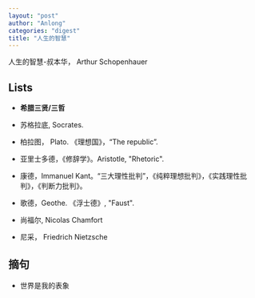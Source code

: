 ```yaml
---
layout: "post"
author: "Anlong"
categories: "digest"
title: "人生的智慧"
---
```


人生的智慧-叔本华， Arthur Schopenhauer

## Lists
- **希腊三贤/三哲**
- 苏格拉底, Socrates.
- 柏拉图， Plato. 《理想国》，“The republic”. 
- 亚里士多德，《修辞学》。Aristotle, "Rhetoric".

- 康德，Immanuel Kant。“三大理性批判”，《纯粹理想批判》，《实践理性批判》，《判断力批判》。
- 歌德，Geothe. 《浮士德》, "Faust".
- 尚福尔, Nicolas Chamfort
- 尼采， Friedrich Nietzsche

## 摘句
- 世界是我的表象
